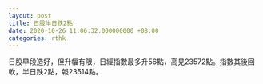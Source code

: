 ```yaml
---
layout: post
title: 日股半日跌2點
date: 2020-10-26 11:06:32.000000000 +08:00
categories: rthk
---
```


日股早段造好，但升幅有限，日經指數最多升56點，高見23572點。指數其後回軟，半日跌2點，報23514點。

